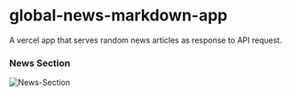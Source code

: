 # global-news-markdown-app
A vercel app that serves random news articles as response to API request.

### News Section
  ![News-Section](https://global-news-markdown-app-jnzpy4iil-krishnabellamkonda.vercel.app/)
<table>
</table>
